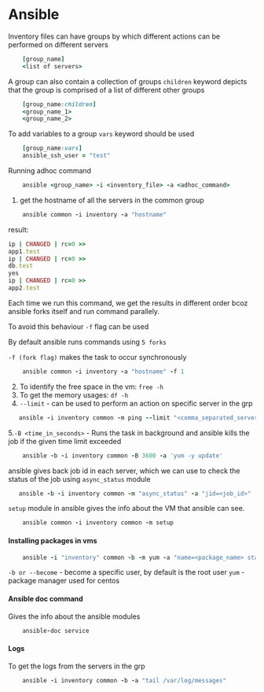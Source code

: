 # Ansible

Inventory files can have groups by which different actions can be performed on different servers

```ruby
    [group_name]
    <list of servers>
```

A group can also contain a collection of groups
`children` keyword depicts that the group is comprised of a list of different other groups

```ruby
    [group_name:children]
    <group_name_1>
    <group_name_2>
```

To add variables to a group `vars` keyword should be used

```ruby
    [group_name:vars]
    ansible_ssh_user = "test"
```

Running adhoc command
```ruby
    ansible <group_name> -i <inventory_file> -a <adhoc_command>
```

1. get the hostname of all the servers in the common group
```ruby
    ansible common -i inventory -a "hostname"
```
result:
```ruby
ip | CHANGED | rc=0 >>
app1.test
ip | CHANGED | rc=0 >>
db.test
yes
ip | CHANGED | rc=0 >>
app2.test
```
Each time we run this command, we get the results in different order bcoz ansible forks itself and run command parallely.

To avoid this behaviour `-f` flag can be used

By default ansible runs commands using `5 forks`

`-f (fork flag)` makes the task to occur synchronously

```ruby
    ansible common -i inventory -a "hostname" -f 1
```
2. To identify the free space in the vm: `free -h`
3. To get the memory usages: `df -h`
4. `--limit` - can be used to perform an action on specific server in the grp
```ruby
   ansible -i inventory common -m ping --limit "<comma_separated_server_ips>" 
```
5.`-B <time_in_seconds>` - Runs the task in background and ansible kills the job if the given time limit exceeded
```ruby
    ansible -b -i inventory common -B 3600 -a 'yum -y update'
```
   ansible gives back job id in each server, which we can use to check the status of the job using  `async_status` module
```ruby
   ansible -b -i inventory common -m "async_status" -a "jid=<job_id>"
```

`setup` module in ansible gives the info about the VM that ansible can see.
```ruby
    ansible common -i inventory common -m setup
```

#### Installing packages in vms
```ruby
    ansible -i "inventory" common -b -m yum -a "name=<package_name> state=present"
```
`-b or --become` - become a specific user, by default is the root user
`yum` - package manager used for centos

#### Ansible doc command
Gives the info about the ansible modules
```ruby
    ansible-doc service
```

#### Logs
To get the logs from the servers in the grp
```ruby
    ansible -i inventory common -b -a "tail /var/log/messages"
```
